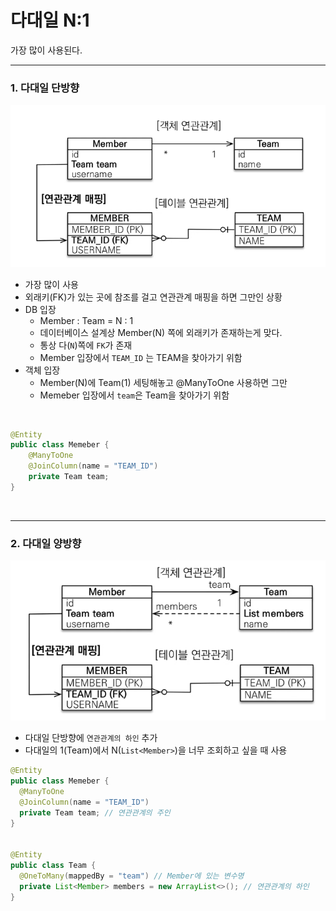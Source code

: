 # 다대일 N:1
가장 많이 사용된다.

---

### 1. 다대일 단방향
![img.png](img.png)
- 가장 많이 사용 
- 외래키(FK)가 있는 곳에 참조를 걸고 연관관계 매핑을 하면 그만인 상황
- DB 입장
  - Member : Team = N : 1
  - 데이터베이스 설계상 Member(N) 쪽에 외래키가 존재하는게 맞다.
  - 통상 다(`N`)쪽에 `FK`가 존재
  - Member 입장에서 `TEAM_ID` 는 TEAM을 찾아가기 위함
- 객체 입장
  - Member(N)에 Team(1) 세팅해놓고 @ManyToOne 사용하면 그만
  - Memeber 입장에서 `team`은 Team을 찾아가기 위함

<br>

```java
@Entity
public class Memeber {
    @ManyToOne 
    @JoinColumn(name = "TEAM_ID")
    private Team team;
}
```

<br>

---

### 2. 다대일 양방향
![img_1.png](img_1.png)
- 다대일 단방향에 `연관관계의 하인` 추가
- 다대일의 1(Team)에서 N(`List<Member>`)을 너무 조회하고 싶을 때 사용

```java
@Entity 
public class Memeber {
  @ManyToOne
  @JoinColumn(name = "TEAM_ID")
  private Team team; // 연관관계의 주인
}


@Entity
public class Team {
  @OneToMany(mappedBy = "team") // Member에 있는 변수명
  private List<Member> members = new ArrayList<>(); // 연관관계의 하인
}
```
